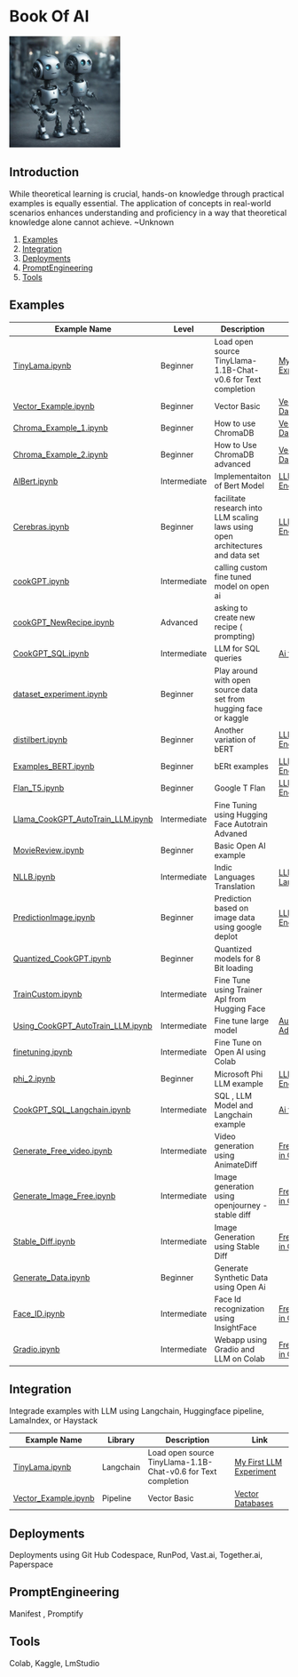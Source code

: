 # Book Of AI
<img src="robots.jpg" alt="Alt text" width="200"/>

## Introduction
While theoretical learning is crucial, hands-on knowledge through practical examples is equally essential. The application of concepts in real-world scenarios enhances understanding and proficiency in a way that theoretical knowledge alone cannot achieve.
~Unknown

1. [Examples](#examples)
2. [Integration](#integration)
3. [Deployments](#Deployments)
4. [PromptEngineering](#PromptEngineering)
5. [Tools](#Tools)

## Examples

| Example Name                                                                    | Level             | Description                                                                          | Link                                                                                                                                                                                                                                                                                                                                                                                  |
|---------------------------------------------------------------------------------|-------------------|--------------------------------------------------------------------------------------|---------------------------------------------------------------------------------------------------------------------------------------------------------------------------------------------------------------------------------------------------------------------------------------------------------------------------------------------------------------------------------------|
| [TinyLama.ipynb](examples/TinyLama.ipynb)                                       | Beginner          | Load open source TinyLlama-1.1B-Chat-v0.6 for Text completion                        | [My First LLM Experiment](https://www.linkedin.com/pulse/your-first-llm-experiment-vishal-mysore-j55ec%3FtrackingId=n8iO5aZkjAVOgbFhJSA%252BkA%253D%253D/?trackingId=n8iO5aZkjAVOgbFhJSA%2BkA%3D%3D)                                                                                                                                                                                  |
| [Vector_Example.ipynb](examples/Vector_Example.ipynb)                           | Beginner          | Vector Basic                                                                         | [Vector Databases](https://www.linkedin.com/pulse/natural-language-processing-vectors-vishal-mysore-inarc%3FtrackingId=JXByV%252BRHEuy1HINVpwmzWQ%253D%253D/?trackingId=JXByV%2BRHEuy1HINVpwmzWQ%3D%3D)                                                                                                                                                                               |
| [Chroma_Example_1.ipynb ](examples/Chroma_Example_1.ipynb)                      | Beginner          | How to use ChromaDB                                                                  | [Vector Databses](https://www.linkedin.com/pulse/vector-databases-vishal-mysore-4l17c%3FtrackingId=sSAyQsJol%252FEgZAEVwF%252BPBA%253D%253D/?trackingId=sSAyQsJol%2FEgZAEVwF%2BPBA%3D%3D)                                                                                                                                                                                             |
| [Chroma_Example_2.ipynb ](examples/Chroma_Example_2.ipynb)                      | Beginner          | How to Use ChromaDB advanced                                                         | [Vector Databases](https://www.linkedin.com/pulse/vector-databases-vishal-mysore-4l17c%3FtrackingId=sSAyQsJol%252FEgZAEVwF%252BPBA%253D%253D/?trackingId=sSAyQsJol%2FEgZAEVwF%2BPBA%3D%3D)                                                                                                                                                                                            |
| [AlBert.ipynb](examples/AlBert.ipynb)                                           | Intermediate      | Implementaiton of Bert Model                                                         | [LLM Models Encyclopedia](https://www.linkedin.com/pulse/llm-models-encyclopedia-vishal-mysore-zjn6c%3FtrackingId=fyy1J2Bw8j0KAQVbUZnelQ%253D%253D/?trackingId=fyy1J2Bw8j0KAQVbUZnelQ%3D%3D)                                                                                                                                                                                          |
| [Cerebras.ipynb](examples/Cerebras.ipynb)                                       | Beginner          | facilitate research into LLM scaling <br/>laws using open architectures and data set | [LLM Models Encyclopedia](https://www.linkedin.com/pulse/llm-models-encyclopedia-vishal-mysore-zjn6c%3FtrackingId=fyy1J2Bw8j0KAQVbUZnelQ%253D%253D/?trackingId=fyy1J2Bw8j0KAQVbUZnelQ%3D%3D)                                                                                                                                                                                          |
| [cookGPT.ipynb](examples/cookGPT.ipynb)                                         | Intermediate      | calling custom fine tuned model on open ai                                           |                                                                                                                                                                                                                                                                                                                                                                                       |
| [cookGPT_NewRecipe.ipynb](examples/cookGPT_NewRecipe.ipynb)                     | Advanced          | asking to create new recipe ( prompting)                                             |                                                                                                                                                                                                                                                                                                                                                                                       |
| [CookGPT_SQL.ipynb](examples/CookGPT_SQL.ipynb)                                 | Intermediate      | LLM for SQL queries                                                                  | [Ai for SQL](https://www.linkedin.com/pulse/ai-databases-security-challenges-vishal-mysore-hm6cc%3FtrackingId=0QoQN7k%252FmhP2Fq8cVuySVA%253D%253D/?trackingId=0QoQN7k%2FmhP2Fq8cVuySVA%3D%3D)                                                                                                                                                                                        |
| [dataset_experiment.ipynb](examples/dataset_experiment.ipynb)                   | Beginner          | Play around with open source data<br/> set from hugging face or kaggle               |                                                                                                                                                                                                                                                                                                                                                                                       |
| [distilbert.ipynb](examples/distilbert.ipynb)                                   | Beginner          | Another variation of bERT                                                            | [LLM Models Encyclopedia](https://www.linkedin.com/pulse/llm-models-encyclopedia-vishal-mysore-zjn6c%3FtrackingId=fyy1J2Bw8j0KAQVbUZnelQ%253D%253D/?trackingId=fyy1J2Bw8j0KAQVbUZnelQ%3D%3D)                                                                                                                                                                                          |
| [Examples_BERT.ipynb](examples/Examples_BERT.ipynb)                             | Beginner          | bERt examples                                                                        | [LLM Models Encyclopedia](https://www.linkedin.com/pulse/llm-models-encyclopedia-vishal-mysore-zjn6c%3FtrackingId=fyy1J2Bw8j0KAQVbUZnelQ%253D%253D/?trackingId=fyy1J2Bw8j0KAQVbUZnelQ%3D%3D)                                                                                                                                                                                          |
| [Flan_T5.ipynb](examples/Flan_T5.ipynb)                                         | Beginner          | Google T Flan                                                                        | [LLM Models Encyclopedia](https://www.linkedin.com/pulse/llm-models-encyclopedia-vishal-mysore-zjn6c%3FtrackingId=fyy1J2Bw8j0KAQVbUZnelQ%253D%253D/?trackingId=fyy1J2Bw8j0KAQVbUZnelQ%3D%3D)                                                                                                                                                                                          |
| [Llama_CookGPT_AutoTrain_LLM.ipynb](examples/Llama_CookGPT_AutoTrain_LLM.ipynb) | Intermediate      | Fine Tuning using Hugging Face Autotrain Advaned                                     |                                                                                                                                                                                                                                                                                                                                                                                       |
| [MovieReview.ipynb](examples/MovieReview.ipynb)                                 | Beginner          | Basic Open AI example                                                                |                                                                                                                                                                                                                                                                                                                                                                                       |
| [NLLB.ipynb](examples/NLLB.ipynb)                                               | Intermediate      | Indic Languages Translation                                                          | [LLM for Indic Languages](https://www.linkedin.com/pulse/hello-ai-%2525E0%2525A4%252586%2525E0%2525A4%2525AA-%2525E0%2525A4%252595%2525E0%2525A4%2525B8-%2525E0%2525A4%2525B9-%2525E0%2525A4%2525A4-%2525E0%2525A4%252586%2525E0%2525A4%2525B9%2525E0%2525A4%2525B8-vishal-mysore-n52yc%3FtrackingId=ktBrxS84mq%252BelzEu4HBSkw%253D%253D/?trackingId=ktBrxS84mq%2BelzEu4HBSkw%3D%3D) |
| [PredictionImage.ipynb](examples/PredictionImage.ipynb)                         | Beginner          | Prediction based on image data using google deplot                                   | [LLM Models Encyclopedia](https://www.linkedin.com/pulse/llm-models-encyclopedia-vishal-mysore-zjn6c%3FtrackingId=fyy1J2Bw8j0KAQVbUZnelQ%253D%253D/?trackingId=fyy1J2Bw8j0KAQVbUZnelQ%3D%3D)                                                                                                                                                                                          |
| [Quantized_CookGPT.ipynb](examples/Quantized_CookGPT.ipynb)                     | Beginner          | Quantized models for 8 Bit loading                                                   |                                                                                                                                                                                                                                                                                                                                                                                       |
| [TrainCustom.ipynb](examples/TrainCustom.ipynb)                                 | Intermediate      | Fine Tune using Trainer ApI from Hugging Face                                        |                                                                                                                                                                                                                                                                                                                                                                                       |
| [Using_CookGPT_AutoTrain_LLM.ipynb](examples/Using_CookGPT_AutoTrain_LLM.ipynb) | Intermediate      | Fine tune large model                                                                | [Auto Train Advanced](https://www.linkedin.com/pulse/fine-tuning-open-source-language-models-step-by-step-guide-mysore-oi7cc%3FtrackingId=XkkbzIrivNgY%252Beq%252BSF02HQ%253D%253D/?trackingId=XkkbzIrivNgY%2Beq%2BSF02HQ%3D%3D)                                                                                                                                                      |
| [finetuning.ipynb](examples/finetuning.ipynb)                                   | Intermediate      | Fine Tune on Open AI using Colab                                                     |                                                                                                                                                                                                                                                                                                                                                                                       |
| [phi_2.ipynb](examples/phi_2.ipynb)                                             | Beginner          | Microsoft Phi LLM example                                                            | [LLM Models Encyclopedia](https://www.linkedin.com/pulse/llm-models-encyclopedia-vishal-mysore-zjn6c%3FtrackingId=fyy1J2Bw8j0KAQVbUZnelQ%253D%253D/?trackingId=fyy1J2Bw8j0KAQVbUZnelQ%3D%3D)                                                                                                                                                                                          |
| [CookGPT_SQL_Langchain.ipynb](examples/sql/CookGPT_SQL_Langchain.ipynb)         | Intermediate      | SQL , LLM Model and Langchain example                                                | [Ai for SQL ](https://www.linkedin.com/pulse/ai-databases-security-challenges-vishal-mysore-hm6cc%3FtrackingId=0QoQN7k%252FmhP2Fq8cVuySVA%253D%253D/?trackingId=0QoQN7k%2FmhP2Fq8cVuySVA%3D%3D)                                                                                                                                                                                       |
| [Generate_Free_video.ipynb](examples/images/Generate_Free_video.ipynb)          | Intermediate      | Video generation using AnimateDiff                                                   | [Free Images in Code](https://www.linkedin.com/pulse/truly-free-images-videos-ai-vishal-mysore-bojmc%3FtrackingId=M9%252BMqJ8U73%252BH7y31cDwYIQ%253D%253D/?trackingId=M9%2BMqJ8U73%2BH7y31cDwYIQ%3D%3D)                                                                                                                                                                              |
| [Generate_Image_Free.ipynb](examples/images/Generate_Image_Free.ipynb)          | Intermediate      | Image generation using openjourney - stable diff                                     | [Free Images in Code](https://www.linkedin.com/pulse/truly-free-images-videos-ai-vishal-mysore-bojmc%3FtrackingId=M9%252BMqJ8U73%252BH7y31cDwYIQ%253D%253D/?trackingId=M9%2BMqJ8U73%2BH7y31cDwYIQ%3D%3D)                                                                                                                                                                              |
| [Stable_Diff.ipynb](examples/images/Stable_Diff.ipynb)                          | Intermediate      | Image Generation using Stable Diff                                                   | [Free Images in Code](https://www.linkedin.com/pulse/truly-free-images-videos-ai-vishal-mysore-bojmc%3FtrackingId=M9%252BMqJ8U73%252BH7y31cDwYIQ%253D%253D/?trackingId=M9%2BMqJ8U73%2BH7y31cDwYIQ%3D%3D)                                                                                                                                                                              |
| [Generate_Data.ipynb](examples/images/Generate_Data.ipynb)                      | Beginner          | Generate Synthetic Data using Open Ai                                                |                                                                                                                                                                                                                                                                                                                                                                                       |
| [Face_ID.ipynb](examples/images/Face_ID.ipynb.ipynb)                            | Intermediate      | Face Id recognization using InsightFace                                              | [Free Images in Code](https://www.linkedin.com/pulse/truly-free-images-videos-ai-vishal-mysore-bojmc%3FtrackingId=M9%252BMqJ8U73%252BH7y31cDwYIQ%253D%253D/?trackingId=M9%2BMqJ8U73%2BH7y31cDwYIQ%3D%3D)                                                                                                                                                                              |
| [Gradio.ipynb](examples/images/Face_ID.ipynb.ipynb)                             | Intermediate      | Webapp using Gradio and LLM on Colab                                                 | [Free Images in Code](https://www.linkedin.com/pulse/truly-free-images-videos-ai-vishal-mysore-bojmc%3FtrackingId=M9%252BMqJ8U73%252BH7y31cDwYIQ%253D%253D/?trackingId=M9%2BMqJ8U73%2BH7y31cDwYIQ%3D%3D)                                                                                                                                                                              |

## Integration

Integrade examples with LLM using Langchain, Huggingface pipeline, LamaIndex, or Haystack

| Example Name                                                             | Library   | Description                                                                          | Link                                                                                                                                                                                                                                                                                                                                                                                  |
|--------------------------------------------------------------------------|-----------|--------------------------------------------------------------------------------------|---------------------------------------------------------------------------------------------------------------------------------------------------------------------------------------------------------------------------------------------------------------------------------------------------------------------------------------------------------------------------------------|
| [TinyLama.ipynb](examples/TinyLama.ipynb)                                | Langchain | Load open source TinyLlama-1.1B-Chat-v0.6 for Text completion                        | [My First LLM Experiment](https://www.linkedin.com/pulse/your-first-llm-experiment-vishal-mysore-j55ec%3FtrackingId=n8iO5aZkjAVOgbFhJSA%252BkA%253D%253D/?trackingId=n8iO5aZkjAVOgbFhJSA%2BkA%3D%3D)                                                                                                                                                                                  |
| [Vector_Example.ipynb](examples/Vector_Example.ipynb)                    | Pipeline  | Vector Basic                                                                         | [Vector Databases](https://www.linkedin.com/pulse/natural-language-processing-vectors-vishal-mysore-inarc%3FtrackingId=JXByV%252BRHEuy1HINVpwmzWQ%253D%253D/?trackingId=JXByV%2BRHEuy1HINVpwmzWQ%3D%3D)                                                                                                                                                                               |


## Deployments

Deployments using Git Hub Codespace, RunPod, Vast.ai, Together.ai, Paperspace

## PromptEngineering

Manifest , Promptify


## Tools
Colab, Kaggle, LmStudio